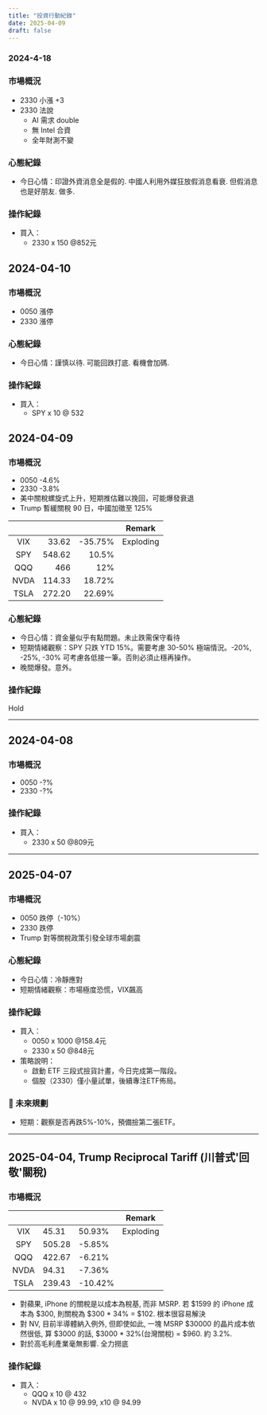 ```yaml
---
title: "投資行動紀錄"
date: 2025-04-09
draft: false
---
```


### 2024-4-18

### 市場概況
- 2330 小漲 +3
- 2330 法說
  - AI 需求 double
  - 無 Intel 合資
  - 全年財測不變


### 心態紀錄
- 今日心情：印證外資消息全是假的. 中國人利用外媒狂放假消息看衰. 但假消息也是好朋友. 做多.


### 操作紀錄
- 買入：
  - 2330 x 150 @852元


## 2024-04-10

### 市場概況

- 0050 漲停
- 2330 漲停


### 心態紀錄
- 今日心情：謹慎以待. 可能回跌打底. 看機會加碼.


### 操作紀錄

- 買入：
  - SPY x 10 @ 532


## 2024-04-09

### 市場概況

- 0050 -4.6%
- 2330 -3.8%
- 美中關稅螺旋式上升，短期推估難以挽回，可能爆發衰退
- Trump 暫緩關稅 90 日，中國加徵至 125%

|      |        |         | Remark    |
|:----:| -----: | ------: | --------- |
| VIX  | 33.62  | -35.75% | Exploding |
| SPY  | 548.62 | 10.5%   |           |
| QQQ  | 466    | 12%     |           |
| NVDA | 114.33 | 18.72%  |           |
| TSLA | 272.20 | 22.69%  |           |


### 心態紀錄

- 今日心情：資金量似乎有點問題。未止跌需保守看待
- 短期情緒觀察：SPY 只跌 YTD 15%。需要考慮 30-50% 極端情況。-20%, -25%, -30% 可考慮各低接一筆。否則必須止穩再操作。
- 晚間爆發。意外。

### 操作紀錄

Hold

---

## 2024-04-08

### 市場概況

- 0050 -?%
- 2330 -?%

### 操作紀錄
- 買入：
  - 2330 x 50 @809元

---

## 2025-04-07

### 市場概況

- 0050 跌停（-10%）
- 2330 跌停
- Trump 對等關稅政策引發全球市場劇震

### 心態紀錄

- 今日心情：冷靜應對
- 短期情緒觀察：市場極度恐慌，VIX飆高

### 操作紀錄

- 買入：
  - 0050 x 1000 @158.4元
  - 2330 x 50 @848元
- 策略說明：
  - 啟動 ETF 三段式撿貨計畫，今日完成第一階段。
  - 個股（2330）僅小量試單，後續專注ETF佈局。

### 🎯 未來規劃

- 短期：觀察是否再跌5%-10%，預備撿第二張ETF。

---

## 2025-04-04, Trump Reciprocal Tariff (川普式'回敬'關稅)

### 市場概況

|      |        |         | Remark    |
|:----:| ------ | ------- | --------- |
| VIX  | 45.31  | 50.93%  | Exploding |
| SPY  | 505.28 | -5.85%  |           |
| QQQ  | 422.67 | -6.21%  |           |
| NVDA | 94.31  | -7.36%  |           |
| TSLA | 239.43 | -10.42% |           |

- 對蘋果, iPhone 的關稅是以成本為稅基, 而非 MSRP. 若 $1599 的 iPhone 成本為 $300, 則關稅為 $300 * 34% = $102. 根本很容易解決
- 對 NV, 目前半導體納入例外, 但即使如此, 一塊 MSRP $30000 的晶片成本依然很低, 算 $3000 的話, $3000 * 32%(台灣關稅) = $960. 約 3.2%.
- 對於高毛利產業毫無影響. 全力撈底

### 操作紀錄

- 買入：
  - QQQ x 10 @ 432
  - NVDA x 10 @ 99.99, x10 @ 94.99










